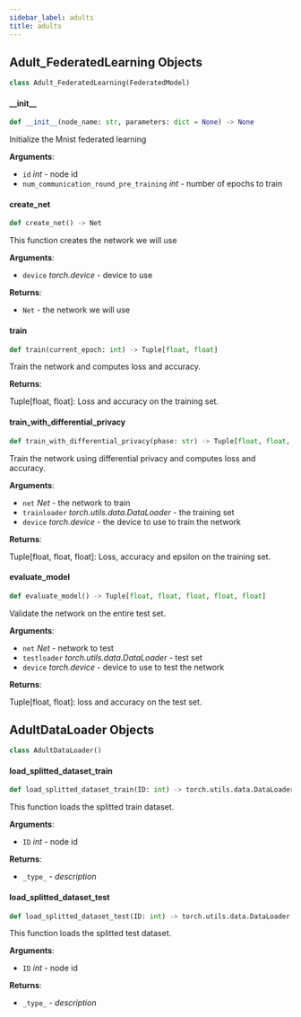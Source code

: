 ```yaml
---
sidebar_label: adults
title: adults
---
```


## Adult_FederatedLearning Objects

```python
class Adult_FederatedLearning(FederatedModel)
```

#### \_\_init\_\_

```python
def __init__(node_name: str, parameters: dict = None) -> None
```

Initialize the Mnist federated learning

**Arguments**:

- `id` _int_ - node id
- `num_communication_round_pre_training` _int_ - number of epochs to train

#### create_net

```python
def create_net() -> Net
```

This function creates the network we will use

**Arguments**:

- `device` _torch.device_ - device to use

**Returns**:

- `Net` - the network we will use

#### train

```python
def train(current_epoch: int) -> Tuple[float, float]
```

Train the network and computes loss and accuracy.

**Returns**:

Tuple[float, float]: Loss and accuracy on the training set.

#### train_with_differential_privacy

```python
def train_with_differential_privacy(phase: str) -> Tuple[float, float, float]
```

Train the network using differential privacy and computes loss and accuracy.

**Arguments**:

- `net` _Net_ - the network to train
- `trainloader` _torch.utils.data.DataLoader_ - the training set
- `device` _torch.device_ - the device to use to train the network

**Returns**:

Tuple[float, float, float]: Loss, accuracy and epsilon on the training set.

#### evaluate_model

```python
def evaluate_model() -> Tuple[float, float, float, float, float]
```

Validate the network on the entire test set.

**Arguments**:

- `net` _Net_ - network to test
- `testloader` _torch.utils.data.DataLoader_ - test set
- `device` _torch.device_ - device to use to test the network

**Returns**:

Tuple[float, float]: loss and accuracy on the test set.

## AdultDataLoader Objects

```python
class AdultDataLoader()
```

#### load_splitted_dataset_train

```python
def load_splitted_dataset_train(ID: int) -> torch.utils.data.DataLoader["Any"]
```

This function loads the splitted train dataset.

**Arguments**:

- `ID` _int_ - node id

**Returns**:

- `_type_` - _description_

#### load_splitted_dataset_test

```python
def load_splitted_dataset_test(ID: int) -> torch.utils.data.DataLoader["Any"]
```

This function loads the splitted test dataset.

**Arguments**:

- `ID` _int_ - node id

**Returns**:

- `_type_` - _description_
